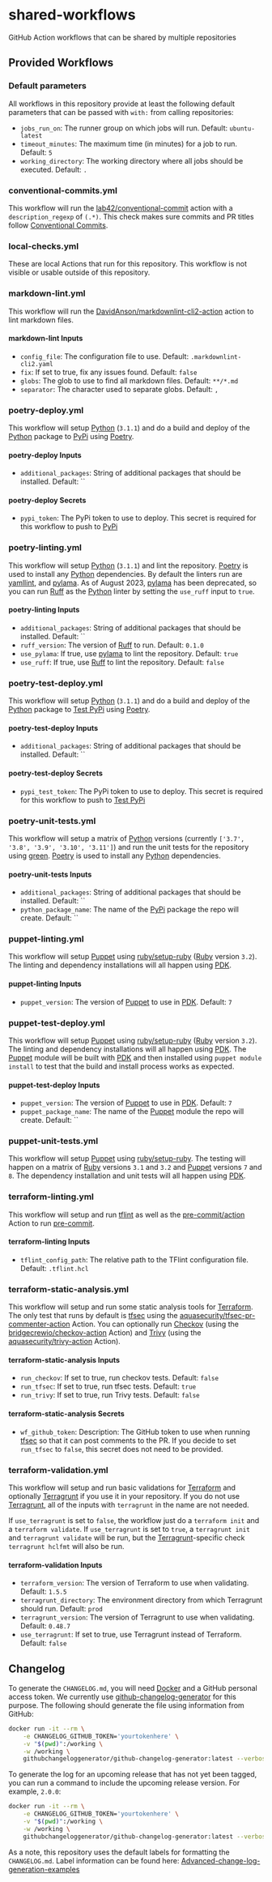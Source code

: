 # shared-workflows

GitHub Action workflows that can be shared by multiple repositories

## Provided Workflows

### Default parameters

All workflows in this repository provide at least the following default parameters that can be passed with `with:` from calling repositories:

* `jobs_run_on`: The runner group on which jobs will run. Default: `ubuntu-latest`
* `timeout_minutes`: The maximum time (in minutes) for a job to run. Default: `5`
* `working_directory`: The working directory where all jobs should be executed. Default: `.`

### conventional-commits.yml

This workflow will run the [lab42/conventional-commit](https://github.com/lab42/conventional-commit) action with a `description_regexp` of `(.*)`. This check makes sure commits and PR titles follow [Conventional Commits][1].

### local-checks.yml

These are local Actions that run for this repository. This workflow is not visible or usable outside of this repository.

### markdown-lint.yml

This workflow will run the [DavidAnson/markdownlint-cli2-action](https://github.com/DavidAnson/markdownlint-cli2-action) action to lint markdown files.

#### markdown-lint Inputs

* `config_file`: The configuration file to use. Default: `.markdownlint-cli2.yaml`
* `fix`: If set to true, fix any issues found. Default: `false`
* `globs`: The glob to use to find all markdown files. Default: `**/*.md`
* `separator`: The character used to separate globs. Default: `,`

### poetry-deploy.yml

This workflow will setup [Python][5] (`3.1.1`) and do a build and deploy of the [Python][5] package to [PyPi][2] using [Poetry][3].

#### poetry-deploy Inputs

* `additional_packages`: String of additional packages that should be installed. Default: ``

#### poetry-deploy Secrets

* `pypi_token`: The PyPi token to use to deploy. This secret is required for this workflow to push to [PyPi][2]

### poetry-linting.yml

This workflow will setup [Python][5] (`3.1.1`) and lint the repository. [Poetry][3] is used to install any [Python][5] dependencies. By default the linters run are [yamllint](https://github.com/adrienverge/yamllint), and [pylama](https://github.com/AtomLinter/linter-pylama). As of August 2023, [pylama](https://github.com/AtomLinter/linter-pylama) has been deprecated, so you can run [Ruff](https://github.com/astral-sh/ruff) as the [Python][5] linter by setting the `use_ruff` input to `true`.

#### poetry-linting Inputs

* `additional_packages`: String of additional packages that should be installed. Default: ``
* `ruff_version`: The version of [Ruff](https://github.com/astral-sh/ruff) to run. Default: `0.1.0`
* `use_pylama`: If true, use [pylama](https://github.com/AtomLinter/linter-pylama) to lint the repository. Default: `true`
* `use_ruff`: If true, use [Ruff](https://github.com/astral-sh/ruff) to lint the repository. Default: `false`

### poetry-test-deploy.yml

This workflow will setup [Python][5] (`3.1.1`) and do a build and deploy of the [Python][5] package to [Test PyPi][6] using [Poetry][3].

#### poetry-test-deploy Inputs

* `additional_packages`: String of additional packages that should be installed. Default: ``

#### poetry-test-deploy Secrets

* `pypi_test_token`: The PyPi token to use to deploy. This secret is required for this workflow to push to [Test PyPi][6]

### poetry-unit-tests.yml

This workflow will setup a matrix of [Python][5] versions (currently `['3.7', '3.8', '3.9', '3.10', '3.11']`) and run the unit tests for the repository using [green](https://github.com/CleanCut/green). [Poetry][3] is used to install any [Python][5] dependencies.

#### poetry-unit-tests Inputs

* `additional_packages`: String of additional packages that should be installed. Default: ``
* `python_package_name`: The name of the [PyPi][2] package the repo will create. Default: ``

### puppet-linting.yml

This workflow will setup [Puppet][7] using [ruby/setup-ruby](https://github.com/ruby/setup-ruby) ([Ruby][8] version `3.2`). The linting and dependency installations will all happen using [PDK][9].

#### puppet-linting Inputs

* `puppet_version`: The version of [Puppet][7] to use in [PDK][9]. Default: `7`

### puppet-test-deploy.yml

This workflow will setup [Puppet][7] using [ruby/setup-ruby](https://github.com/ruby/setup-ruby) ([Ruby][8] version `3.2`). The linting and dependency installations will all happen using [PDK][9]. The [Puppet][7] module will be built with [PDK][9] and then installed using `puppet module install` to test that the build and install process works as expected.

#### puppet-test-deploy Inputs

* `puppet_version`: The version of [Puppet][7] to use in [PDK][9]. Default: `7`
* `puppet_package_name`: The name of the [Puppet][7] module the repo will create. Default: ``

### puppet-unit-tests.yml

This workflow will setup [Puppet][7] using [ruby/setup-ruby](https://github.com/ruby/setup-ruby). The testing will happen on a matrix of [Ruby][8] versions `3.1` and `3.2` and [Puppet][7] versions `7` and `8`. The dependency installation and unit tests will all happen using [PDK][9].

### terraform-linting.yml

This workflow will setup and run [tflint](https://github.com/terraform-linters/tflint) as well as the [pre-commit/action](https://github.com/pre-commit/action) Action to run [pre-commit](https://pre-commit.com/).

#### terraform-linting Inputs

* `tflint_config_path`: The relative path to the TFlint configuration file. Default: `.tflint.hcl`

### terraform-static-analysis.yml

This workflow will setup and run some static analysis tools for [Terraform][10]. The only test that runs by default is [tfsec](https://github.com/aquasecurity/tfsec) using the [aquasecurity/tfsec-pr-commenter-action](https://github.com/aquasecurity/tfsec-pr-commenter-action) Action. You can optionally run [Checkov](https://www.checkov.io/) (using the [bridgecrewio/checkov-action](https://github.com/bridgecrewio/checkov-action) Action) and [Trivy](https://trivy.dev/) (using the [aquasecurity/trivy-action](https://github.com/aquasecurity/trivy-action) Action).

#### terraform-static-analysis Inputs

* `run_checkov`: If set to true, run checkov tests. Default: `false`
* `run_tfsec`: If set to true, run tfsec tests. Default: `true`
* `run_trivy`: If set to true, run Trivy tests. Default: `false`

#### terraform-static-analysis Secrets

* `wf_github_token`: Description: The GitHub token to use when running [tfsec](https://github.com/aquasecurity/tfsec) so that it can post comments to the PR. If you decide to set `run_tfsec` to `false`, this secret does not need to be provided.

### terraform-validation.yml

This workflow will setup and run basic validations for [Terraform][10] and optionally [Terragrunt][11] if you use it in your repository. If you do not use [Terragrunt][11], all of the inputs with `terragrunt` in the name are not needed.

If `use_terragrunt` is set to `false`, the workflow just do a `terraform init` and a `terraform validate`. If `use_terragrunt` is set to `true`, a `terragrunt init` and `terragrunt validate` will be run, but the [Terragrunt][11]-specific check `terragrunt hclfmt` will also be run.

#### terraform-validation Inputs

* `terraform_version`: The version of Terraform to use when validating. Default: `1.5.5`
* `terragrunt_directory`: The environment directory from which Terragrunt should run. Default: `prod`
* `terragrunt_version`: The version of Terragrunt to use when validating. Default: `0.48.7`
* `use_terragrunt`: If set to true, use Terragrunt instead of Terraform. Default: `false`

## Changelog

To generate the `CHANGELOG.md`, you will need [Docker][4] and a GitHub personal access token.  We currently use [github-changelog-generator](https://github.com/github-changelog-generator/github-changelog-generator) for this purpose.  The following should generate the file using information from GitHub:

```sh
docker run -it --rm \
    -e CHANGELOG_GITHUB_TOKEN='yourtokenhere' \
    -v "$(pwd)":/working \
    -w /working \
    githubchangeloggenerator/github-changelog-generator:latest --verbose
```

To generate the log for an upcoming release that has not yet been tagged, you can run a command to include the upcoming release version.  For example, `2.0.0`:

```sh
docker run -it --rm \
    -e CHANGELOG_GITHUB_TOKEN='yourtokenhere' \
    -v "$(pwd)":/working \
    -w /working \
    githubchangeloggenerator/github-changelog-generator:latest --verbose --future-release 2.0.0 --unreleased
```

As a note, this repository uses the default labels for formatting the `CHANGELOG.md`.  Label information can be found here: [Advanced-change-log-generation-examples](https://github.com/github-changelog-generator/github-changelog-generator/wiki/Advanced-change-log-generation-examples#section-options)

[1]: https://www.conventionalcommits.org/ "Conventional Commits"
[2]: https://pypi.org/ "PyPi"
[3]: https://python-poetry.org/ "Poetry"
[4]: https://www.docker.com/ "Docker"
[5]: https://www.python.org/ "Python"
[6]: https://test.pypi.org/ "Test PyPi"
[7]: https://www.puppet.com/ "Puppet"
[8]: https://www.ruby-lang.org/en/ "Ruby"
[9]: https://www.puppet.com/docs/pdk/3.x/pdk.html "PDK"
[10]: https://www.terraform.io/ "Terraform"
[11]: https://terragrunt.gruntwork.io/ "Terragrunt"
